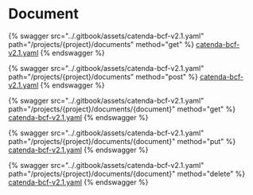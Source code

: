 # Document

{% swagger src="../.gitbook/assets/catenda-bcf-v2.1.yaml" path="/projects/{project}/documents" method="get" %}
[catenda-bcf-v2.1.yaml](../.gitbook/assets/catenda-bcf-v2.1.yaml)
{% endswagger %}

{% swagger src="../.gitbook/assets/catenda-bcf-v2.1.yaml" path="/projects/{project}/documents" method="post" %}
[catenda-bcf-v2.1.yaml](../.gitbook/assets/catenda-bcf-v2.1.yaml)
{% endswagger %}

{% swagger src="../.gitbook/assets/catenda-bcf-v2.1.yaml" path="/projects/{project}/documents/{document}" method="get" %}
[catenda-bcf-v2.1.yaml](../.gitbook/assets/catenda-bcf-v2.1.yaml)
{% endswagger %}

{% swagger src="../.gitbook/assets/catenda-bcf-v2.1.yaml" path="/projects/{project}/documents/{document}" method="put" %}
[catenda-bcf-v2.1.yaml](../.gitbook/assets/catenda-bcf-v2.1.yaml)
{% endswagger %}

{% swagger src="../.gitbook/assets/catenda-bcf-v2.1.yaml" path="/projects/{project}/documents/{document}" method="delete" %}
[catenda-bcf-v2.1.yaml](../.gitbook/assets/catenda-bcf-v2.1.yaml)
{% endswagger %}
